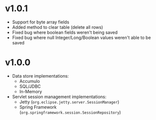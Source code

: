 # v1.0.1

* Support for byte array fields
* Added method to clear table (delete all rows)
* Fixed bug where boolean fields weren't being saved
* Fixed bug where null Integer/Long/Boolean values weren't able to be saved

# v1.0.0

* Data store implementations:
  * Accumulo
  * SQL/JDBC
  * In-Memory
* Servlet session management implementations:
  * Jetty (`org.eclipse.jetty.server.SessionManager`)
  * Spring Framework (`org.springframework.session.SessionRepository`)
